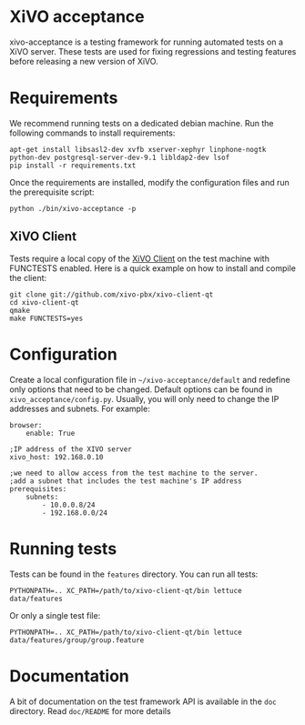 XiVO acceptance
===============

xivo-acceptance is a testing framework for running automated tests on a XiVO
server. These tests are used for fixing regressions and testing features before
releasing a new version of XiVO.

Requirements
============

We recommend running tests on a dedicated debian machine. Run the following
commands to install requirements:

    apt-get install libsasl2-dev xvfb xserver-xephyr linphone-nogtk python-dev postgresql-server-dev-9.1 libldap2-dev lsof
    pip install -r requirements.txt

Once the requirements are installed, modify the configuration files and run the prerequisite script:

    python ./bin/xivo-acceptance -p

XiVO Client
-----------

Tests require a local copy of the [XiVO Client](http://github.com/xivo-pbx/xivo-client-qt)
on the test machine with FUNCTESTS enabled. Here is a quick example on how to
install and compile the client:

    git clone git://github.com/xivo-pbx/xivo-client-qt
    cd xivo-client-qt
    qmake
    make FUNCTESTS=yes


Configuration
=============

Create a local configuration file in ```~/xivo-acceptance/default``` and
redefine only options that need to be changed. Default options can be found in
```xivo_acceptance/config.py```. Usually, you will only need to change the IP
addresses and subnets. For example:

    browser:
    	enable: True

    ;IP address of the XIVO server
    xivo_host: 192.168.0.10

    ;we need to allow access from the test machine to the server.
    ;add a subnet that includes the test machine's IP address
    prerequisites:
    	subnets: 
			- 10.0.0.8/24
			- 192.168.0.0/24


Running tests
=============

Tests can be found in the ```features``` directory. You can run all tests:

    PYTHONPATH=.. XC_PATH=/path/to/xivo-client-qt/bin lettuce data/features

Or only a single test file:

    PYTHONPATH=.. XC_PATH=/path/to/xivo-client-qt/bin lettuce data/features/group/group.feature


Documentation
=============

A bit of documentation on the test framework API is available in the ```doc```
directory.  Read ```doc/README``` for more details
